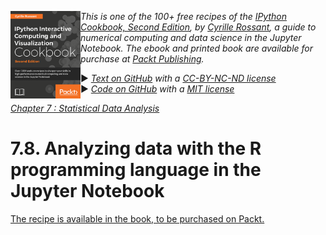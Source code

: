 <a href="https://github.com/ipython-books/cookbook-2nd"><img src="../cover-cookbook-2nd.png" align="left" alt="IPython Cookbook, Second Edition" height="140" /></a> *This is one of the 100+ free recipes of the [IPython Cookbook, Second Edition](https://github.com/ipython-books/cookbook-2nd), by [Cyrille Rossant](http://cyrille.rossant.net), a guide to numerical computing and data science in the Jupyter Notebook. The ebook and printed book are available for purchase at [Packt Publishing](https://www.packtpub.com/big-data-and-business-intelligence/ipython-interactive-computing-and-visualization-cookbook-second-e).*

▶ *[Text on GitHub](https://github.com/ipython-books/cookbook-2nd) with a [CC-BY-NC-ND license](https://creativecommons.org/licenses/by-nc-nd/3.0/us/legalcode)*  
▶ *[Code on GitHub](https://github.com/ipython-books/cookbook-2nd-code) with a [MIT license](https://opensource.org/licenses/MIT)*

[*Chapter 7 : Statistical Data Analysis*](./)

# 7.8. Analyzing data with the R programming language in the Jupyter Notebook

[The recipe is available in the book, to be purchased on Packt.](https://www.packtpub.com/big-data-and-business-intelligence/ipython-interactive-computing-and-visualization-cookbook-second-e)

<!-- REMOVE AS PER PACKT AGREEMENT

**R** (http://www.r-project.org) is an open-source domain-specific programming language for statistics. Its syntax is well-adapted to statistical modeling and data analysis. By contrast, Python's syntax is typically more convenient for general-purpose programming. Luckily, Jupyter allows us to have the best of both worlds. For example, we can insert R code snippets anywhere in a normal Jupyter notebook. We can continue using Python and pandas for data loading and wrangling, and switch to R to design and fit statistical models. Using R instead of Python for these tasks is more than a matter of programming syntax; R comes with an impressive statistical toolbox.

In this recipe, we will show how to interface R with Python in the Jupyter Notebook , and we will illustrate the most basic capabilities of R with a simple data analysis example.

> There is another way of using R in the Jupyter Notebook, which is to install **IR**, the R kernel for Jupyter. Using this method, all of the code of an IR notebook is written in R, not in Python. You will find more information at https://irkernel.github.io/installation/.

## Getting ready

You need the statsmodels package for this recipe. It should be installed by default with Anaconda, but you can always install it with `conda install statsmodels`.

You also need R and rpy2 (https://rpy2.readthedocs.io/). There are three steps to use R with Python:

1. Download R from https://cran.r-project.org/ and install it.
2. Install rpy2 with `conda install rpy2`.
3. Run the `%load_ext rpy2.ipython` command in a Jupyter notebook.

> rpy2 does not appear to work well on Windows. We recommend using Linux or macOS.

## How to do it...

Here, we will use the following workflow: first, we load data from Python. Then, we use R to design and fit a model, and to make some plots in the Jupyter Notebook. We could also use R only for the entire recipe, or Python only. The goal of this recipe is precisely to show how to use both languages in the same Jupyter notebook.

1. Let's load the *longley* dataset with the statsmodels package. This dataset contains a few economic indicators in the US from 1947 to 1962. We also load the IPython R extension:

```python
import statsmodels.datasets as sd
```

```python
data = sd.longley.load_pandas()
```

```python
%load_ext rpy2.ipython
```

2. We define `x` and `y` as the **exogeneous** (independent) and **endogenous** (dependent) variables, respectively. The endogenous variable quantifies the total employment in the country.

```python
data.endog_name, data.exog_name
```

```{output:result}
('TOTEMP', ['GNPDEFL', 'GNP', 'UNEMP',
            'ARMED', 'POP', 'YEAR'])
```

```python
y, x = data.endog, data.exog
```

3. For convenience, we add the endogenous variable to the `x` DataFrame:

```python
x['TOTEMP'] = y
```

```python
x
```

![Output](08_r_files/08_r_20_0.png)

4. We will make a simple plot in R. First, we need to pass Python variables to R. We use the `%R -i var1,var2` magic. Then, we call R's `plot()` command:

```python
gnp = x['GNP']
totemp = x['TOTEMP']
```

```python
%R -i totemp,gnp plot(gnp, totemp)
```

![Output](08_r_files/08_r_23_0.png)

5. Now that the data has been passed to R, we can fit a linear model to the data. In R, the `lm()` function lets us perform a linear regression. Here, we want to express `totemp` (total employment) as a function of the country's GNP. We use the `%%R` cell magic to write several lines of R code in a cell:

```python
%%R
# Least-squares regression
fit <- lm(totemp ~ gnp)
# Display the coefficients of the fit.
print(fit$coefficients)
# Plot the data points.
plot(gnp, totemp)
# And plot the linear regression.
abline(fit)
```

![Output](08_r_files/08_r_25_1.png)

## How it works...

The `-i` and `-o` options of the `%R` magic allow us to pass variables back and forth between IPython and R. The variable names need to be separated by commas. You can find more information about the `%R` magic in the documentation available at https://rpy2.readthedocs.io/.

In R, the tilde (~) expresses the dependence of a dependent variable upon one or several independent variables. The `lm()` function allows us to fit a simple linear regression model to the data. Here, `totemp` is expressed as a function of gnp:

$$\mathrm{totemp} = a \times \mathrm{gnp} + b$$

Here, `b` (intercept) and `a` are the coefficients of the linear regression model. These two values are returned by `fit$coefficients` in R, where `fit` is the fitted model.

Our data points do not satisfy this relation exactly, but the coefficients are chosen so as to minimize the error between this linear prediction and the actual values. This is typically done by minimizing the following least squares error:

$$r(a,b) = \sum_{i=1}^n (\mathrm{totemp}_i - (a \times \mathrm{gnp}_i + b))^2$$

The data points are $(gnp_i, totemp_i)$ here. The coefficients $a$ and $b$ that are returned by `lm()` make this sum minimal: they fit the data best.

## There's more...

Regression is an important statistical concept that we will see in greater detail in the next chapter. Here are a few references:

* Regression analysis on Wikipedia, available at https://en.wikipedia.org/wiki/Regression_analysis
* Least squares method on Wikipedia, available at https://en.wikipedia.org/wiki/Linear_least_squares_%28mathematics%29

Here are a few references about R:

* Introduction to R available at http://cran.r-project.org/doc/manuals/R-intro.html
* R tutorial available at http://www.cyclismo.org/tutorial/R/
* CRAN, or Comprehensive R Archive Network, containing many packages for R, available at http://cran.r-project.org

## See also

* Exploring a dataset with Pandas and matplotlib

-->
